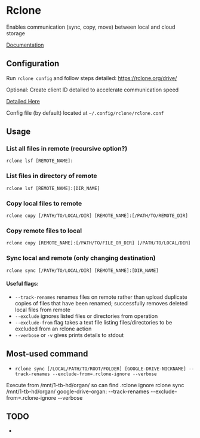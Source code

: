 # Rclone

Enables communication (sync, copy, move) between local and cloud storage

[Documentation](https://rclone.org/docs/)



## Configuration

Run `rclone config` and follow steps detailed:
https://rclone.org/drive/

Optional:  Create client ID detailed to accelerate communication speed

[Detailed Here](https://rclone.org/drive/#making-your-own-client-id)

Config file (by default) located at `~/.config/rclone/rclone.conf`



## Usage

### List all files in remote (recursive option?)

`rclone lsf [REMOTE_NAME]:`

### List files in directory of remote

`rclone lsf [REMOTE_NAME]:[DIR_NAME]`



### Copy local files to remote

`rclone copy [/PATH/TO/LOCAL/DIR] [REMOTE_NAME]:[/PATH/TO/REMOTE_DIR]`

### Copy remote files to local

`rclone copy [REMOTE_NAME]:[/PATH/TO/FILE_OR_DIR] [/PATH/TO/LOCAL/DIR]`



### Sync local and remote (only changing destination)

`rclone sync [/PATH/TO/LOCAL/DIR] [REMOTE_NAME]:[DIR_NAME]`


#### Useful flags:
* `--track-renames` renames files on remote rather than upload duplicate copies of files that have been renamed; successfully removes deleted local files from remote
*  `--exclude` ignores listed files or directories from operation
* `--exclude-from` flag takes a text file listing files/directories to be excluded from an rclone action
* `--verbose` or `-v` gives prints details to stdout


## Most-used command
* `rclone sync [/LOCAL/PATH/TO/ROOT/FOLDER] [GOOGLE-DRIVE-NICKNAME] --track-renames --exclude-from=.rclone-ignore --verbose`

Execute from /mnt/1-tb-hd/organ/ so can find .rclone ignore
rclone sync /mnt/1-tb-hd/organ/ google-drive-organ: --track-renames --exclude-from=.rclone-ignore --verbose

## TODO
*
